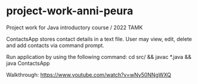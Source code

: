 # project-work-anni-peura

Project work for Java introductory course / 2022 TAMK

ContactsApp stores contact details in a text file. User may view, edit, delete and add contacts via command prompt.

Run application by using the following command: cd src/ && javac *.java && java ContactsApp 

Walkthrough: https://www.youtube.com/watch?v=wNy50NNgWXQ
